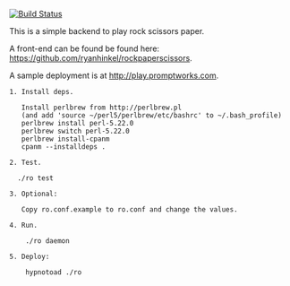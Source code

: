 [![Build Status](https://travis-ci.org/bduggan/ro.svg?branch=master)](https://travis-ci.org/bduggan/ro)

This is a simple backend to play rock scissors paper.

A front-end can be found be found here: <https://github.com/ryanhinkel/rockpaperscissors>.

A sample deployment is at <http://play.promptworks.com>.

```
1. Install deps.

   Install perlbrew from http://perlbrew.pl
   (and add 'source ~/perl5/perlbrew/etc/bashrc' to ~/.bash_profile)
   perlbrew install perl-5.22.0
   perlbrew switch perl-5.22.0
   perlbrew install-cpanm
   cpanm --installdeps .

2. Test.

  ./ro test

3. Optional:

   Copy ro.conf.example to ro.conf and change the values.

4. Run.

    ./ro daemon

5. Deploy:

    hypnotoad ./ro

```
